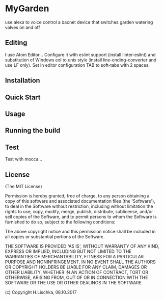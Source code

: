 # MyGarden

use alexa to voice control a bacnet device that switches garden watering valves on and off

## Editing
I use Atom Editor...
Configure it with eslint support (install linter-eslint) and substitution of Windows eol to unix style (install line-ending-converter and use LF only).
Set in editor configuration TAB to soft-tabs with 2 spaces.

## Installation

## Quick Start

## Usage

## Running the build

## Test
Test with mocca...

## License

(The MIT License)

Permission is hereby granted, free of charge, to any person obtaining a copy of this software and associated documentation files (the 'Software'), to deal in the Software without restriction, including without limitation the rights to use, copy, modify, merge, publish, distribute, sublicense, and/or sell copies of the Software, and to permit persons to whom the Software is furnished to do so, subject to the following conditions:

The above copyright notice and this permission notice shall be included in all copies or substantial portions of the Software.

THE SOFTWARE IS PROVIDED 'AS IS', WITHOUT WARRANTY OF ANY KIND, EXPRESS OR IMPLIED, INCLUDING BUT NOT LIMITED TO THE WARRANTIES OF MERCHANTABILITY, FITNESS FOR A PARTICULAR PURPOSE AND NONINFRINGEMENT. IN NO EVENT SHALL THE AUTHORS OR COPYRIGHT HOLDERS BE LIABLE FOR ANY CLAIM, DAMAGES OR OTHER LIABILITY, WHETHER IN AN ACTION OF CONTRACT, TORT OR OTHERWISE, ARISING FROM, OUT OF OR IN CONNECTION WITH THE SOFTWARE OR THE USE OR OTHER DEALINGS IN THE SOFTWARE.

(c) Copyright H.Lischka, 08.10.2017
